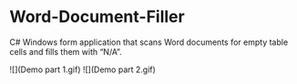 # Word-Document-Filler
C# Windows form application that scans Word documents for empty table cells and fills them with “N/A”.

![](Demo part 1.gif)
![](Demo part 2.gif)
